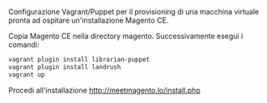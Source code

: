 Configurazione Vagrant/Puppet per il provisioning di una macchina virtuale
pronta ad ospitare un'installazione Magento CE.

Copia Magento CE nella directory magento. Successivamente esegui i comandi:

```bash
vagrant plugin install librarian-puppet
vagrant plugin install landrush
vagrant up
```

Procedi all'installazione http://meetmagento.lo/install.php
